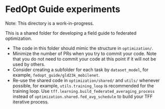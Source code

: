 # FedOpt Guide experiments

Note: This directory is a work-in-progress.

This is a shared folder for developing a field guide to federated optimization.

*   The code in this folder should mimic the structure in `optimization/`.
*   Minimize the number of PRs when you try to commit your code. Note that you
    do not need to commit your code at this point if it will not be used by
    others.
*   Consider creating a subfolder for each task by `dataset_model`, for example,
    `fedopt_guide/gld23k_mobilenet`.
*   Re-use the shared code in `optimization/shared/` and `utils/` whenever
    possible, for example, `utils.training_loop` is recommended for the training
    loop. Use `tff.learning.build_federated_averaging_process` instead of
    `optimization.shared.fed_avg_schedule` to build your TFF iterative process.

